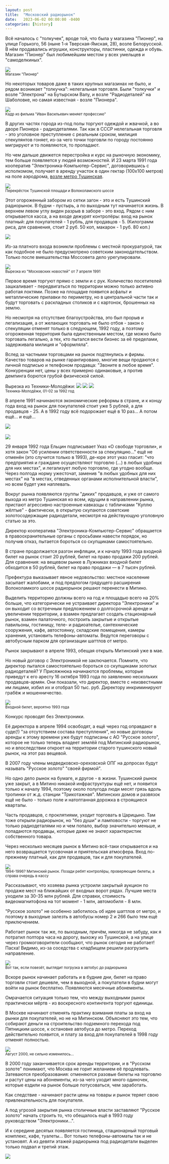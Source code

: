 ```yaml
---
layout: post
title:  "Московский радиорынок"
date:   2023-06-02 00:00:00 -0400
categories: [history]
---
```


Всё началось с "толкучек", вроде той, что была у магазина "Пионер", на улице Горького, 56 (ныне 1-я Тверская-Ямская, 28), возле Белорусской. В нём продавались игрушки, конструкторы, пластинки, одежда и обувь. Магазин "Пионер" был любимейшим местом у всех умельцев и "самоделкиных". 

![](/images/radiobazaar/1900x%20-%20Пионер.webp)
<br><sup>Магазин "Пионер"</sup>

Но некоторых товаров даже в таких крупных магазинах не было, и рядом возникает "толкучка": нелегальная торговля.
Были "толкучки" и возле "Электрона" на Бутырском Валу, и возле "Радиодеталей" на Шаболовке, но самая известная - возле "Пионера".

![](/images/radiobazaar/1973%20-%20Ivan%20Vasilyevitch.webp)
<br><sup>Кадр из фильма "Иван Васильевич меняет профессию"</sup>

В других частях города из-под полы торгуют одеждой и жвачкой, а во дворе Пионера - радиодеталями. Так как в СССР нелегальная торговля - это уголовное преступление с реальным сроком, милиция спекулянтов гоняет, из-за чего точки торговли по городу постоянно мигрируют и то появляются, то пропадают.

Но чем дальше движется перестройка и курс на рыночную экономику, тем больше появляется у людей возможностей. И 23&nbsp;марта 1991 года кооператив "Электроника-Компьютер-Сервис", договорившись с исполкомом, получает в аренду участок в один гектар (100x100 метров) на поле аэродрома, [возле метро Тушинская](https://yandex.ru/maps/-/CCUwuTs5-C).

![](/images/radiobazaar/1991%20-%20Тушинская.webp)
<br><sup>Перекрёсток Тушинской площади и Волоколамского шоссе</sup>

Этот огороженный забором из сетки загон - это и есть Тушинский радиорынок. В будни - пустырь, а по выходным тут начинается жизнь. В верхнем левом углу виден разрыв в заборе - это вход. Рядом с ним открывается касса, а на входе дежурят контролёры: вход на рынок платный: для покупателей - 1 рубль, для продавцов - 5. (Килограмм риса, для сравнения, стоит 2 руб. 50 коп, макарон - 1 руб. 80 коп.)

![](/images/radiobazaar/1991%20-%20Входной%20билет%201.webp)

Из-за платного входа возникли проблемы с местной прокуратурой, так как подобное не было предусмотрено советским законодательством. Только после вмешательства Моссовета дело урегулировали.

![](/images/radiobazaar/1991%20-%20Московские%20новости%201991.04.07%20№%2014%20(559).webp)
<br><sup>Вырезка из "Московских новостей" от 7 апреля 1991</sup>

Первое время торгуют прямо с земли и с рук. Количество посетителей зашкаливает - передвигаться по территории можно только активно работая локтями. Позже на площадке появится асфальт и металлические прилавки по периметру, но в центральной части так и будут торговать с раскладных столиков и с картонок, брошенных на землю. 

Но несмотря на отсутствие благоустройства, это был прорыв и легализация, а от желающих торговать не было отбоя - закон о спекуляции отменят только в следующем, 1992 году, а поэтому огороженная территория была единственным местом, где можно было торговать легально, а тех, кто пытался вести бизнес за её пределами, задерживала милиция и "оформляла".

Вслед за частными торговцами на рынок подтянулись и фирмы. Качество товаров на рынке гарантировано, многие вещи продаются с личной подписью и телефоном продавца: "Звоните в любое время". Конкуренции нет, цены у всех примерно одинаковые, а против демпинга борются грубой физической силой. 

Вырезка из Техники-Молодёжи:
![](/images/radiobazaar/1992-01-02-01-Техника%20молодежи.webp)
![](/images/radiobazaar/1992-01-02-02-Техника%20молодежи.webp)
![](/images/radiobazaar/1992-01-02-03-Техника%20молодежи.webp)
<br><sup>Техника-Молодёжи, 01-02 за 1992 год</sup>

В апреле 1991 начинаются экономические реформы в стране, и к концу года вход на рынок для покупателей стоит уже 5 рублей, а для продавцов - 25. А в 1992 году всё подорожает ещё в 10 раз... А потом ещё... и ещё...

![](/images/radiobazaar/1991%20-%20Входной%20билет%205.webp)
<br><br>
![](/images/radiobazaar/1991%20-%20Входной%20билет%2025.webp)

29 января 1992 года Ельцин подписывает Указ «О свободе торговли», и хотя закон "Об усилении ответственности за спекуляцию..." ещё не отменён (это случится только в 1993), де-юре этот указ гласит: "что предприятия и граждане осуществляют торговлю (...) в любых удобных для них местах", и легализует любую торговлю, где угодно вообще. Через полгода норму ужесточат, заменив "в любых удобных для них местах" на "в местах, отведенных органами исполнительной власти", но всем будет уже наплевать.

Вокруг рынка появляются группы "диких" продавцов, и уже от самого выхода из метро Тушинская ко всем, идущим в направлении рынка, пристают агрессивно настроенные кавказцы с табличками "Куплю жёлтые" - фактически, в открытую скупаются советские золотосодержащие радиодетали, несмотря на действующую уголовную статью за это.

Директор кооператива "Электроника-Компьютер-Сервис" обращается в правоохранительные органы с просьбами навести порядок, но получив отказ, пытается бороться со скупщиками самостоятельно.

В стране продолжается разгон инфляции, и к началу 1993 года входной билет на рынок стоит 20 рублей, билет на право продажи 200 рублей. Для сравнения: на вещевом рынке в Лужниках входной билет обходится в 50 рублей, билет на право продажи — в 7 тысяч рублей.

Префектура выказывает явное недовольство: местное население засыпает жалобами, и под предлогом грядущего расширения Волоколамкого шоссе радиорынок решают перенести в Митино.

Выделить территорию должны всего на год и площадью всего на 20% больше, что категорически не устраивает директора "Электроники" и он выходит со встречным предложением о долгосрочной аренде и увеличении территории, а взамен предлагает создать стационарный рынок, взамен палаточного, построить закрытые и открытые павильоны, гостиницу, теле- и радиоателье, сантехнические сооружения, кафе, автостоянку, складские помещения, камеры хранения, установить телефоны-автоматы. Ведутся переговоры с автобусным парком для организации шаттлов от метро.

Рынок закрывают в апреле 1993, обещая открыть Митинский уже в мае.

Но новый договор с Электроникой не заключается. Помните, что директор пытался самостоятельно бороться со скупщиками золотых радиодеталей? У Присяжнюка начинаются проблемы, которые приведут к его аресту 16 октября 1993 года по заявлению нескольких продавцов-армян. Они показали, что директор, вместе с неизвестными им лицами, избил их и отобрал 50 тыс. руб. Директору инкриминируют грабёж и мошенничество.

![](/images/radiobazaar/1993%20-%20Входной%20билет.webp)
<br><sup>Входной билет, вероятно 1993 года</sup>

Конкурс проводят без Электроники.

Её директора в апреле 1994 освободят, а ещё через год оправдают в суде(!) "за отсутствием состава преступления", но новые договоры аренды к этому времени уже будут подписаны с АО "Русское золото", которое не только теперь владеет землёй под Митинский радиорынок, но и впоследствии откроет на территории старого тушинского новый рынок, на этот раз вещевой. 

В 2007 году члены медведковско-ореховской ОПГ на допросах будут называть "Русское золото" "своей фирмой".

Но одно дело рынок на бумаге, и другое - в жизни. Тушинский рынок уже закрыт, а в Митино никакой инфраструктуры ещё нет, и появится только к началу 1994, поэтому около полугода люди месят грязь вдоль тропинки от ж.д. станции "Трикотажная". Митинских домов и развязок ещё не было - только поле и натоптанная дорожка в строящиеся кварталы.

Часть продавцов, с проклятиями, уходит торговать в Царицыно. Там тоже открыли радиорынок, но "без души" и ламповости - торгуют не только радиодеталями но и чем попало, выбор значительно меньше, и попадаются продавцы, которые даже не знают характеристик собственного товара.

Через несколько месяцев рынок в Митино всё-таки открывается и на него возвращается тусовочная и приятельская атмосфера. Вход по-прежнему платный, как для продавцов, так и для покупателей.

![](/images/radiobazaar/1994%20-%20Митино%20-%20ещё%20работают%20кассы.webp)
<br><sup>1994-1996? Митинский рынок. Позади ребят контролёры, проверяющие билеты, а справа очередь в кассу</sup>

Рассказывают, что хозяева рынка устроили закрытый аукцион по продаже мест на ближайших от входных ворот рядах. Лучшие места уходили за 30-35 млн рублей. Для справки, стоимость видеомагнитофона на тот момент - 1 млн, автомобиля - 8 млн.

"Русское золото" не особенно заботилось об идее шаттлов от метро, и поэтому в выходные залезть в автобусы номер 2 и 266 было тем ещё приключением.

Работает рынок так же, по выходным, причём, никогда не забуду, как я потратил полтора часа на дорогу, выхожу из Тушинской, а на улице через громкоговорители сообщают, что рынок сегодня не работает! Пасха! Видимо, из-за соседства с кладбищем решили разгрузить направление.

![](/images/radiobazaar/1995%20-%20Автобусная%20остановка%20у%20станции%20метро%20Тушинская.webp)
<br><sup>Вот так, если повезёт, выглядит погрузка в автобус до радиорынка</sup>

Вскоре рынок начинает работать и в будние дни, билет на право торговли стоит дешевле, чем в выходной, а покупатели в будни могут войти на рынок бесплатно. Появляются месячные абонементы.

Омрачается ситуация только тем, что между выходными рынок практически мёртв - из воскресного контингента торгуют единицы.

В Москве начинают отменять практику взимания платы за вход на рынки для покупателей, но не на Митинском. Объясняют это тем, что собирают деньги на строительство подземного перехода под Пятницким шоссе, к остановке автобуса до метро. Переход действительно появится, и плату за вход для покупателей в 1998 году отменят полностью.

![](/images/radiobazaar/2000%20-%20Митино%20август.webp)
<br><sup>Август 2000, не сильно изменилось...</sup>

В 2000 году заканчивается срок аренды территории, и в "Русском золоте" понимают, что Москва не горит желанием её продлевать. Затеваются преобразования: отменяются разовые билеты на торговлю и растут цены на абонементы, из-за чего уходит много одиночек, которые ездили на рынок больше потусоваться, чем заработать.

Как следствие - начинают расти цены на товары и рынок теряет свою привлекательность для покупателя.

А под угрозой закрытия рынка столичные власти заставляют "Русское золото" начать строить то, что обещалось ещё в 1993 году руководством "Электроники...".

И к середине десятых появляется гостиница, стационарный торговый комплекс, кафе, туалеты... Вот только телефоны-автоматы так и не установят. А из девяти этажей радиорынка под радиодетали выделен только подвал и третий этаж.

![](/images/radiobazaar/2020x%20-%20Митино.webp)
